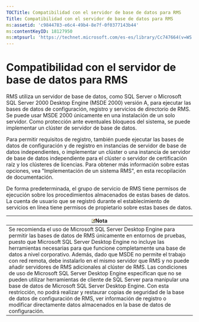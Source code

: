 ```yaml
---
TOCTitle: Compatibilidad con el servidor de base de datos para RMS
Title: Compatibilidad con el servidor de base de datos para RMS
ms:assetid: 'c9844783-e6c4-49b4-8e7f-0f0377143b44'
ms:contentKeyID: 18127950
ms:mtpsurl: 'https://technet.microsoft.com/es-es/library/Cc747664(v=WS.10)'
---
```


Compatibilidad con el servidor de base de datos para RMS
========================================================

RMS utiliza un servidor de base de datos, como SQL Server o Microsoft SQL Server 2000 Desktop Engine (MSDE 2000) versión A, para ejecutar las bases de datos de configuración, registro y servicios de directorio de RMS. Se puede usar MSDE 2000 únicamente en una instalación de un solo servidor. Como protección ante eventuales bloqueos del sistema, se puede implementar un clúster de servidor de base de datos.

Para permitir requisitos de registro, también puede ejecutar las bases de datos de configuración y de registro en instancias de servidor de base de datos independientes, o implementar un clúster o una instancia de servidor de base de datos independiente para el clúster o servidor de certificación raíz y los clústeres de licencias. Para obtener más información sobre estas opciones, vea "Implementación de un sistema RMS", en esta recopilación de documentación.

De forma predeterminada, el grupo de servicio de RMS tiene permisos de ejecución sobre los procedimientos almacenados de estas bases de datos. La cuenta de usuario que se registró durante el establecimiento de servicios en línea tiene permisos de propietario sobre estas bases de datos.

| ![](images/Cc747664.note(WS.10).gif)Nota                                                                                                                                                                                                                                                                                                                                                                                                                                                                                                                                                                                                                                                                                                                                                                                                                                                                |
|--------------------------------------------------------------------------------------------------------------------------------------------------------------------------------------------------------------------------------------------------------------------------------------------------------------------------------------------------------------------------------------------------------------------------------------------------------------------------------------------------------------------------------------------------------------------------------------------------------------------------------------------------------------------------------------------------------------------------------------------------------------------------------------------------------------------------------------------------------------------------------------------------------------------------------------|
| Se recomienda el uso de Microsoft SQL Server Desktop Engine para permitir las bases de datos de RMS únicamente en entornos de pruebas, puesto que Microsoft SQL Server Desktop Engine no incluye las herramientas necesarias para que funcione completamente una base de datos a nivel corporativo. Además, dado que MSDE no permite el trabajo con red remota, debe instalarlo en el mismo servidor que RMS y no puede añadir servidores de RMS adicionales al clúster de RMS. Las condiciones de uso de Microsoft SQL Server Desktop Engine especifican que no se pueden utilizar herramientas de cliente de SQL Server para manipular una base de datos de Microsoft SQL Server Desktop Engine. Con esta restricción, no podrá realizar y restaurar copias de seguridad de la base de datos de configuración de RMS, ver información de registro o modificar directamente datos almacenados en la base de datos de configuración. |
